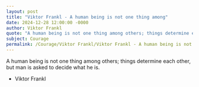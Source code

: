 ```yaml
---
layout: post
title: "Viktor Frankl - A human being is not one thing among"
date: 2024-12-28 12:00:00 -0000
author: Viktor Frankl
quote: "A human being is not one thing among others; things determine each other, but man is asked to decide what he is."
subject: Courage
permalink: /Courage/Viktor Frankl/Viktor Frankl - A human being is not one thing among
---
```


A human being is not one thing among others; things determine each other, but man is asked to decide what he is.

- Viktor Frankl
